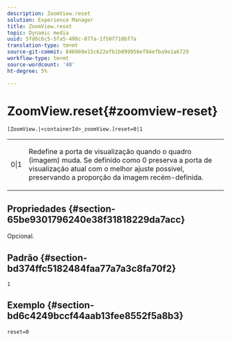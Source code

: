 ```yaml
---
description: ZoomView.reset
solution: Experience Manager
title: ZoomView.reset
topic: Dynamic media
uuid: 5fd6c6c5-5fa5-498c-877a-1f50f710bf7a
translation-type: tm+mt
source-git-commit: 846069e15c622efb1b899956ef84efba9e1a6729
workflow-type: tm+mt
source-wordcount: '40'
ht-degree: 5%

---
```



# ZoomView.reset{#zoomview-reset}

`[ZoomView.|<containerId>_zoomView.]reset=0|1`

<table id="table_49FFD1BC53B846F09A6D214BC8C5C3FE"> 
 <tbody> 
  <tr> 
   <td colname="col1"> <p> <span class="codeph"> 0|1</span> </p> </td> 
   <td colname="col2"> <p> Redefine a porta de visualização quando o quadro (imagem) muda. Se definido como <span class="codeph"> 0</span> preserva a porta de visualização atual com o melhor ajuste possível, preservando a proporção da imagem recém-definida. </p> </td> 
  </tr> 
 </tbody> 
</table>

## Propriedades {#section-65be9301796240e38f31818229da7acc}

Opcional.

## Padrão {#section-bd374ffc5182484faa77a7a3c8fa70f2}

`1`

## Exemplo {#section-bd6c4249bccf44aab13fee8552f5a8b3}

`reset=0`

